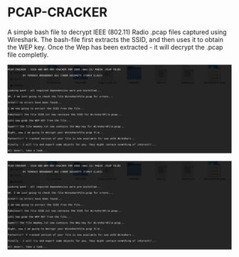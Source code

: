 # PCAP-CRACKER
A simple bash file to decrypt IEEE (802.11) Radio .pcap files captured using Wireshark.
The bash-file first extracts the SSID, and then uses it to obtain the WEP key.
Once the Wep has been extracted - it will decrypt the .pcap file completly.

![Screenshot1](Screenshot1.PNG)

![Screenshot2](Screenshot1.PNG)


